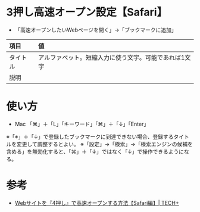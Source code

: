 # 3押し高速オープン設定【Safari】

- 「高速オープンしたいWebページを開く」→「ブックマークに追加」

|項目|値|
|:---|:---|
|タイトル|アルファベット。短縮入力に使う文字。可能であれば1文字|
|説明||

# 使い方

- Mac 「⌘」＋「L」「キーワード」「⌘」＋「↓」「Enter」

※「※」＋「↓」で登録したブックマークに到達できない場合、登録するタイトルを変更して調整するとよい。
※「設定」→「検索」→「検索エンジンの候補を含める」を無効化すると、「⌘」＋「↓」ではなく「↓」で操作できるようになる。

# 参考

- [Webサイトを『4押し』で高速オープンする方法【Safari編】| TECH+](https://news.mynavi.jp/article/20210925-1972351/)

